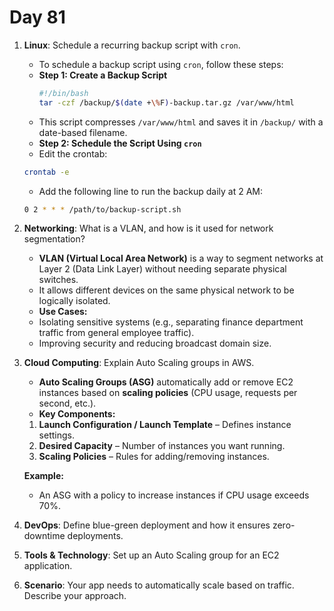 # Day 81


1. **Linux**: Schedule a recurring backup script with `cron`.
   - To schedule a backup script using `cron`, follow these steps:

   * **Step 1: Create a Backup Script**
     ```sh
     #!/bin/bash
     tar -czf /backup/$(date +\%F)-backup.tar.gz /var/www/html
     ```
    - This script compresses `/var/www/html` and saves it in `/backup/` with a date-based filename.

   * **Step 2: Schedule the Script Using `cron`**
    - Edit the crontab:
     ```sh
     crontab -e
     ```
    - Add the following line to run the backup daily at 2 AM:
     ```sh
     0 2 * * * /path/to/backup-script.sh
     ```


2. **Networking**: What is a VLAN, and how is it used for network segmentation?
   - **VLAN (Virtual Local Area Network)** is a way to segment networks at Layer 2 (Data Link Layer) without needing separate physical switches.
   - It allows different devices on the same physical network to be logically isolated.
   - **Use Cases:**
    - Isolating sensitive systems (e.g., separating finance department traffic from general employee traffic).
    - Improving security and reducing broadcast domain size.


3. **Cloud Computing**: Explain Auto Scaling groups in AWS.
   - **Auto Scaling Groups (ASG)** automatically add or remove EC2 instances based on **scaling policies** (CPU usage, requests per second, etc.).
   - **Key Components:**
    1. **Launch Configuration / Launch Template** – Defines instance settings.
    2. **Desired Capacity** – Number of instances you want running.
    3. **Scaling Policies** – Rules for adding/removing instances.

   **Example:**
    - An ASG with a policy to increase instances if CPU usage exceeds 70%.


4. **DevOps**: Define blue-green deployment and how it ensures zero-downtime deployments.

5. **Tools & Technology**: Set up an Auto Scaling group for an EC2 application.

6. **Scenario**: Your app needs to automatically scale based on traffic. Describe your approach.



